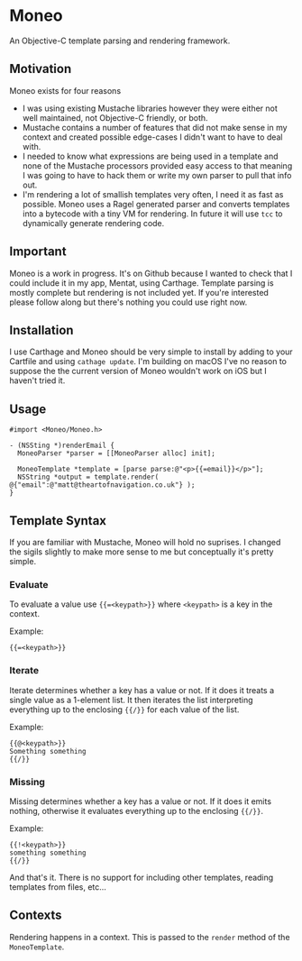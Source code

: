 #  Moneo

An Objective-C template parsing and rendering framework.

## Motivation

Moneo exists for four reasons

* I was using existing Mustache libraries however they were either not well maintained, not Objective-C friendly, or both.
* Mustache contains a number of features that did not make sense in my context and created possible edge-cases I didn't want to have to deal with.
* I needed to know what expressions are being used in a template and none of the Mustache processors provided easy access to that meaning I was going to have to hack them or write my own parser to pull that info out.
* I'm rendering a lot of smallish templates very often, I need it as fast as possible. Moneo uses a Ragel generated parser and converts templates into a bytecode with a tiny VM for rendering. In future it will use `tcc` to dynamically generate rendering code.

## Important

Moneo is a work in progress. It's on Github because I wanted to check that I could include it in my app, Mentat, using Carthage. Template parsing is mostly complete but rendering is not included yet. If you're interested please follow along but there's nothing you could use right now.

## Installation

I use Carthage and Moneo should be very simple to install by adding to your Cartfile and using `cathage update`. I'm building on macOS I've no reason to suppose the the current version of Moneo wouldn't work on iOS but I haven't tried it.

## Usage

~~~~
#import <Moneo/Moneo.h>

- (NSSting *)renderEmail {
  MoneoParser *parser = [[MoneoParser alloc] init];

  MoneoTemplate *template = [parse parse:@"<p>{{=email}}</p>"];
  NSString *output = template.render( @{"email":@"matt@theartofnavigation.co.uk"} );
}
~~~~

## Template Syntax

If you are familiar with Mustache, Moneo will hold no suprises. I changed the sigils slightly to make more sense to me but conceptually it's pretty simple.

### Evaluate

To evaluate a value use `{{=<keypath>}}` where `<keypath>` is a key in the context.

Example:

~~~~
{{=<keypath>}}
~~~~

### Iterate

Iterate determines whether a key has a value or not. If it does it treats a single value as a 1-element list. It then iterates the list interpreting everything up to the enclosing `{{/}}` for each value of the list.

Example:

~~~~
{{@<keypath>}}
Something something
{{/}}
~~~~

### Missing

Missing determines whether a key has a value or not. If it does it emits nothing, otherwise it evaluates everything up to the enclosing `{{/}}`.

Example:

~~~~
{{!<keypath>}}
something something
{{/}}
~~~~

And that's it. There is no support for including other templates, reading templates from files, etc…

## Contexts

Rendering happens in a context. This is passed to the `render` method of the `MoneoTemplate`.



